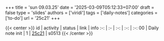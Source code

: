 +++
title = 'sun 09.03.25'
date = '2025-03-09T05:12:33+07:00'
draft = false
type = 'slides'
authors = ['viridi']
tags = ['daily-notes']
categories = ['to-do']
url = '25c21'
+++


{{< center >}}
id | activity | status | link | info
:-: | :- | :-: | :-: | :-:
00 | Daily note init    | 1 | [25c21](/notes/25c21) | s0513
{{< /center >}}
